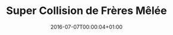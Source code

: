 ---
title: "Super Collision de Frères Mêlée"
date: 2016-07-07T00:00:04+01:00
refurl: "https://amzn.to/2ChxGoS"
originalTitle: "Super Smash Bros Melee"
---